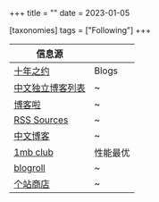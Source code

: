 +++
title = ""
date = 2023-01-05

[taxonomies]
tags = ["Following"]
+++ 

| 信息源 |  |
| -- | -- |
| [十年之约](https://www.foreverblog.cn/blogs.html?year=2022) | Blogs |
| [中文独立博客列表](https://github.com/timqian/chinese-independent-blogs) | ~ |
| [博客啦](https://www.boke.la/) | ~ |
| [RSS  Sources](https://rss-source.com/) | ~  |
| [中文博客](https://zhblogs.ohyee.cc/) | ~ |
| [1mb club](https://1mb.club/) | 性能最优 |
| [blogroll](https://github.com/lynnzola/blogroll) | ~ |
| [个站商店](https://storeweb.cn/) | ~ |
<!-- more -->